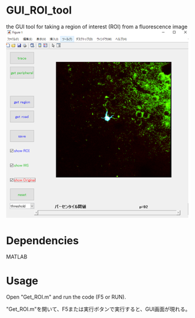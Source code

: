 # GUI_ROI_tool
the GUI tool for taking a region of interest (ROI) from a fluorescence image
<img src="demo.png" width="500" align="below">
# Dependencies
MATLAB

# Usage
Open "Get_ROI.m" and run the code (F5 or RUN).

"Get_ROI.m"を開いて、F5または実行ボタンで実行すると、GUI画面が現れる。
